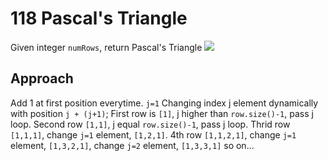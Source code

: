 # 118 Pascal's Triangle

Given integer `numRows`, return Pascal's Triangle
<img src="https://upload.wikimedia.org/wikipedia/commons/0/0d/PascalTriangleAnimated2.gif" />

## Approach

Add 1 at first position everytime.
`j=1` Changing index j element dynamically with position `j + (j+1)`;
First row is `[1]`, j higher than `row.size()-1`, pass j loop.
Second row `[1,1]`, j equal `row.size()-1`, pass j loop.
Thrid row `[1,1,1]`, change `j=1` element, `[1,2,1]`.
4th row `[1,1,2,1]`, change `j=1` element, `[1,3,2,1]`, change `j=2` element, `[1,3,3,1]`
so on...
